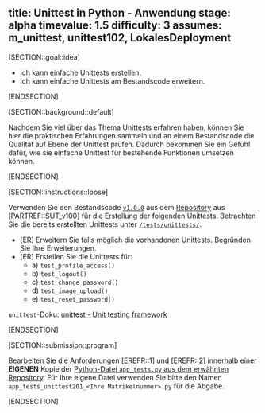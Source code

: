 title: Unittest in Python - Anwendung
stage: alpha
timevalue: 1.5
difficulty: 3
assumes: m_unittest, unittest102, LokalesDeployment
---

[SECTION::goal::idea]

- Ich kann einfache Unittests erstellen.
- Ich kann einfache Unittests am Bestandscode erweitern.

[ENDSECTION]

[SECTION::background::default]

Nachdem Sie viel über das Thema Unittests erfahren haben,
können Sie hier die praktischen Erfahrungen
sammeln und an einem Bestandscode die Qualität auf Ebene der Unittest prüfen.
Dadurch bekommen Sie ein Gefühl dafür,
wie sie einfache Unittest für bestehende Funktionen umsetzen können.

[ENDSECTION]

[SECTION::instructions::loose]

Verwenden Sie den Bestandscode
[`v1.0.0`](https://github.com/fubinf/propra-inf-testobjekt/tree/main/v1.0.0) aus dem
[Repository](https://github.com/fubinf/propra-inf-testobjekt) aus [PARTREF::SUT_v100] für die
Erstellung der folgenden Unittests.
Betrachten Sie die bereits erstellten Unittests unter
[`/tests/unittests/`](https://github.com/fubinf/propra-inf-testobjekt/tree/main/v1.0.0/tests/unittests).

- [ER] Erweitern Sie falls möglich die vorhandenen Unittests. Begründen Sie Ihre Erweiterungen.
- [ER] Erstellen Sie die Unittests für:
    - a) `test_profile_access()`
    - b) `test_logout()`
    - c) `test_change_password()`
    - d) `test_image_upload()`
    - e) `test_reset_password()`

`unittest`-Doku:
[unittest - Unit testing framework](https://docs.python.org/3.10/library/unittest.html)

[ENDSECTION]

[SECTION::submission::program]

Bearbeiten Sie die Anforderungen [EREFR::1] und [EREFR::2] innerhalb einer **EIGENEN** Kopie der
[Python-Datei `app_tests.py` aus dem erwähnten Repository](https://github.com/fubinf/propra-inf-testobjekt/blob/main/v1.0.0/tests/unittests/app_tests.py). Für Ihre eigene Datei verwenden Sie bitte den Namen
`app_tests_unittest201_<Ihre Matrikelnummer>.py` für die Abgabe.

[ENDSECTION]
